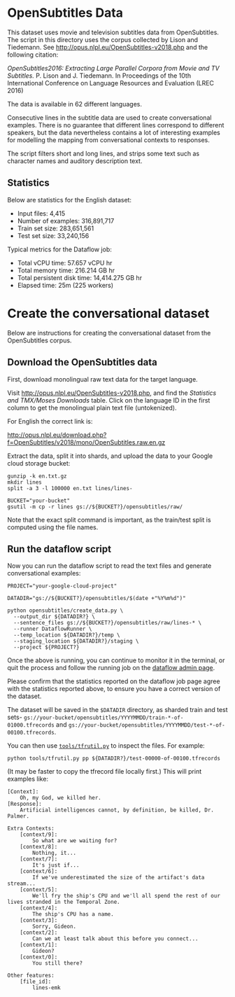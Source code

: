# OpenSubtitles Data

This dataset uses movie and television subtitles data from OpenSubtitles. The
script in this directory uses the corpus collected by Lison and Tiedemann. See http://opus.nlpl.eu/OpenSubtitles-v2018.php and the following citation:

*OpenSubtitles2016: Extracting Large Parallel Corpora from Movie and TV Subtitles.* P. Lison and J. Tiedemann.  In Proceedings of the 10th International Conference on Language Resources and Evaluation (LREC 2016)

The data is available in 62 different languages.

Consecutive lines in the subtitle data are used to create conversational examples.
There is no guarantee that different lines correspond to different
speakers, but the data nevertheless contains a lot of interesting examples
for modelling the mapping from conversational contexts to responses.

The script filters short and long lines, and strips some text such as
character names and auditory description text.

## Statistics

Below are statistics for the English dataset:

* Input files: 4,415
* Number of examples: 316,891,717
* Train set size: 283,651,561
* Test set size: 33,240,156

Typical metrics for the Dataflow job:

* Total vCPU time:  57.657 vCPU hr
* Total memory time: 216.214 GB hr
* Total persistent disk time: 14,414.275 GB hr
* Elapsed time: 25m (225 workers)


# Create the conversational dataset

Below are instructions for creating the conversational dataset from the
OpenSubtitles corpus.

## Download the OpenSubtitles data

First, download monolingual raw text data for the target language.

Visit http://opus.nlpl.eu/OpenSubtitles-v2018.php, and find the *Statistics and TMX/Moses Downloads* table. Click on the language ID in the first column
to get the monolingual plain text file (untokenized).

For English the correct link is:

http://opus.nlpl.eu/download.php?f=OpenSubtitles/v2018/mono/OpenSubtitles.raw.en.gz

Extract the data, split it into shards, and upload the data to your Google cloud storage bucket:

```
gunzip -k en.txt.gz
mkdir lines
split -a 3 -l 100000 en.txt lines/lines-

BUCKET="your-bucket"
gsutil -m cp -r lines gs://${BUCKET?}/opensubtitles/raw/
```

Note that the exact split command is important, as the train/test split is
computed using the file names.

## Run the dataflow script

Now you can run the dataflow script to read the text files and generate
conversational examples:

```
PROJECT="your-google-cloud-project"

DATADIR="gs://${BUCKET?}/opensubtitles/$(date +"%Y%m%d")"

python opensubtitles/create_data.py \
  --output_dir ${DATADIR?} \
  --sentence_files gs://${BUCKET?}/opensubtitles/raw/lines-* \
  --runner DataflowRunner \
  --temp_location ${DATADIR?}/temp \
  --staging_location ${DATADIR?}/staging \
  --project ${PROJECT?}
```

Once the above is running, you can continue to monitor it in the terminal, or quit the process and follow the running job on the
[dataflow admin page](https://console.cloud.google.com/dataflow).

Please confirm that the statistics reported on the dataflow job page agree with the statistics reported above, to ensure you have a correct version of the dataset.

The dataset will be saved in the `$DATADIR` directory, as sharded train and test sets- `gs://your-bucket/opensubtitles/YYYYMMDD/train-*-of-01000.tfrecords` and
`gs://your-bucket/opensubtitles/YYYYMMDD/test-*-of-00100.tfrecords`.

You can then use [`tools/tfrutil.py`](/tools/tfrutil.py) to inspect the files. For example:

```
python tools/tfrutil.py pp ${DATADIR?}/test-00000-of-00100.tfrecords
```

(It may be faster to copy the tfrecord file locally first.) This will print examples like:

```
[Context]:
	Oh, my God, we killed her.
[Response]:
	Artificial intelligences cannot, by definition, be killed, Dr. Palmer.

Extra Contexts:
	[context/9]:
		So what are we waiting for?
	[context/8]:
		Nothing, it...
	[context/7]:
		It's just if...
	[context/6]:
		If we've underestimated the size of the artifact's data stream...
	[context/5]:
		We'll fry the ship's CPU and we'll all spend the rest of our lives stranded in the Temporal Zone.
	[context/4]:
		The ship's CPU has a name.
	[context/3]:
		Sorry, Gideon.
	[context/2]:
		Can we at least talk about this before you connect...
	[context/1]:
		Gideon?
	[context/0]:
		You still there?

Other features:
	[file_id]:
		lines-emk
```
